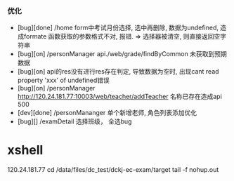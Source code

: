 
### 优化
- [bug][done] /home form中考试月份选择, 选中再删除, 数据为undefined, 造成formate 函数获取的参数格式不对, 报错. => 选择器被清空, 则直接返回空字符串
- [bug][on] /personManager  api./web/grade/findByCommon 未获取到预期数据
- [bug][on] api的res没有进行res存在判定, 导致数据为空时, 出现cant read property 'xxx' of undefined错误
- [bug][on] /personManager http://120.24.181.77:10003/web/teacher/addTeacher 名称已存在造成api 500
- [dev][done] /personMananger 单个新增老师, 角色列表添加优化
- [bug][] /examDetail 选择班级， 全选bug
# xshell
120.24.181.77
cd /data/files/dc_test/dckj-ec-exam/target
tail -f nohup.out

